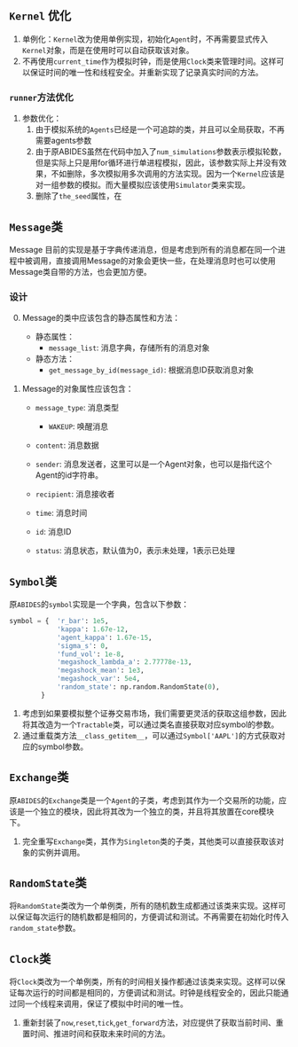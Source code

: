 ## `Kernel` 优化
1. 单例化：`Kernel`改为使用单例实现，初始化`Agent`时，不再需要显式传入`Kernel`对象，而是在使用时可以自动获取该对象。
2. 不再使用`current_time`作为模拟时钟，而是使用`Clock`类来管理时间。这样可以保证时间的唯一性和线程安全。并重新实现了记录真实时间的方法。

### `runner`方法优化
1. 参数优化：
    1. 由于模拟系统的`Agents`已经是一个可追踪的类，并且可以全局获取，不再需要agents参数
    2. 由于原ABIDES虽然在代码中加入了`num_simulations`参数表示模拟轮数，但是实际上只是用for循环进行单进程模拟，因此，该参数实际上并没有效果，不如删除，多次模拟用多次调用的方法实现。因为一个`Kernel`应该是对一组参数的模拟。而大量模拟应该使用`Simulator`类来实现。
    3. 删除了`the_seed`属性，在




## `Message`类

Message 目前的实现是基于字典传递消息，但是考虑到所有的消息都在同一个进程中被调用，直接调用Message的对象会更快一些，在处理消息时也可以使用Message类自带的方法，也会更加方便。

### 设计

0. Message的类中应该包含的静态属性和方法：
    - 静态属性：
        - `message_list`: 消息字典，存储所有的消息对象
    - 静态方法：
        - `get_message_by_id(message_id)`: 根据消息ID获取消息对象 


1. Message的对象属性应该包含：
    - `message_type`: 消息类型
        - `WAKEUP`: 唤醒消息
        
    - `content`: 消息数据
    - `sender`: 消息发送者，这里可以是一个Agent对象，也可以是指代这个Agent的id字符串。
    - `recipient`: 消息接收者
    - `time`: 消息时间
    - `id`: 消息ID
    - `status`: 消息状态，默认值为0，表示未处理，1表示已处理


## `Symbol`类
原`ABIDES`的`symbol`实现是一个字典，包含以下参数：

```python
symbol = {  'r_bar': 1e5, 
            'kappa': 1.67e-12,
            'agent_kappa': 1.67e-15,
            'sigma_s': 0,
            'fund_vol': 1e-8,
            'megashock_lambda_a': 2.77778e-13,
            'megashock_mean': 1e3,
            'megashock_var': 5e4,
            'random_state': np.random.RandomState(0),
        }
```
1. 考虑到如果要模拟整个证券交易市场，我们需要更灵活的获取这组参数，因此将其改造为一个`Tractable`类，可以通过类名直接获取对应symbol的参数。
2. 通过重载类方法`__class_getitem__`，可以通过`Symbol['AAPL']`的方式获取对应的symbol参数。


## `Exchange`类
原`ABIDES`的`Exchange`类是一个`Agent`的子类，考虑到其作为一个交易所的功能，应该是一个独立的模块，因此将其改为一个独立的类，并且将其放置在core模块下。
1. 完全重写`Exchange`类，其作为`Singleton`类的子类，其他类可以直接获取该对象的实例并调用。


## `RandomState`类
将`RandomState`类改为一个单例类，所有的随机数生成都通过该类来实现。这样可以保证每次运行的随机数都是相同的，方便调试和测试。不再需要在初始化时传入`random_state`参数。


## `Clock`类
将`Clock`类改为一个单例类，所有的时间相关操作都通过该类来实现。这样可以保证每次运行的时间都是相同的，方便调试和测试。时钟是线程安全的，因此只能通过同一个线程来调用，保证了模拟中时间的唯一性。
1. 重新封装了`now`,`reset`,`tick`,`get_forward`方法，对应提供了获取当前时间、重置时间、推进时间和获取未来时间的方法。















